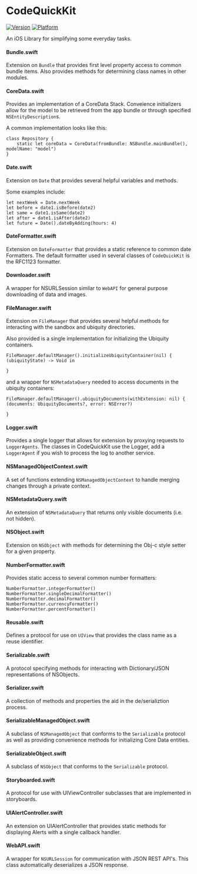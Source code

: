 # CodeQuickKit
[![Version](https://img.shields.io/cocoapods/v/CodeQuickKit.svg?style=flat)](http://cocoadocs.org/docsets/CodeQuickKit)
[![Platform](https://img.shields.io/cocoapods/p/CodeQuickKit.svg?style=flat)](http://cocoadocs.org/docsets/CodeQuickKit)

An iOS Library for simplifying some everyday tasks.

#### Bundle.swift

Extension on `Bundle` that provides first level property access to common bundle items. Also provides methods for determining class names in other modules.

#### CoreData.swift

Provides an implementation of a CoreData Stack. Conveience initializers allow for the model to be retrieved from the app bundle or through specified `NSEntityDescription`s.

A common implementation looks like this:

	class Repository {
		static let coreData = CoreData(fromBundle: NSBundle.mainBundle(), modelName: "model")
	}

#### Date.swift

Extension on `Date` that provides several helpful variables and methods.

Some examples include:

    let nextWeek = Date.nextWeek
    let before = date1.isBefore(date2)
    let same = date1.isSame(date2)
    let after = date1.isAfter(date2)
    let future = Date().dateByAdding(hours: 4)

#### DateFormatter.swift

Extension on `DateFormatter` that provides a static reference to common date Formatters. The default formatter used in several classes of `CodeQuickKit` is the RFC1123 formatter.

#### Downloader.swift

A wrapper for NSURLSession similar to `WebAPI` for general purpose downloading of data and images.

#### FileManager.swift

Extension on `FileManager` that provides several helpful methods for interacting with the sandbox and ubiquity directories.

Also provided is a single implementation for initializing the Ubiquity containers.

	FileManager.defaultManager().initializeUbiquityContainer(nil) { (ubiquityState) -> Void in
		
	}

and a wrapper for `NSMetadataQuery` needed to access documents in the ubiquity containers:

	FileManager.defaultManager().ubiquityDocuments(withExtension: nil) { (documents: UbiquityDocuments?, error: NSError?)
		
	}

#### Logger.swift

Provides a single logger that allows for extension by proxying requests to `LoggerAgents`. The classes in CodeQuickKit use the Logger, add a `LoggerAgent` if you wish to process the log to another service.

#### NSManagedObjectContext.swift

A set of functions extending `NSManagedObjectContext` to handle merging changes through a private context.

#### NSMetadataQuery.swift

An extension of `NSMetadataQuery` that returns only visible documents (i.e. not hidden).

#### NSObject.swift

Extension on `NSObject` with methods for determining the Obj-c style setter for a given property.

#### NumberFormatter.swift

Provides static access to several common number formatters:

    NumberFormatter.integerFormatter()
    NumberFormatter.singleDecimalFormatter()
    NumberFormatter.decimalFormatter()
    NumberFormatter.currencyFormatter()
    NumberFormatter.percentFormatter()

#### Reusable.swift

Defines a protocol for use on `UIView` that provides the class name as a reuse identifier.

#### Serializable.swift

A protocol specifying methods for interacting with Dictionary/JSON representations of NSObjects.

#### Serializer.swift

A collection of methods and properties the aid in the de/serializtion process.

#### SerializableManagedObject.swift

A subclass of `NSManagedObject` that conforms to the `Serializable` protocol as well as providing convenience methods for initializing Core Data entities.

#### SerializableObject.swift

A subclass of `NSObject` that conforms to the `Serializable` protocol.

#### Storyboarded.swift

A protocol for use with UIViewController subclasses that are implemented in storyboards.

#### UIAlertController.swift

An extension on UIAlertController that provides static methods for displaying Alerts with a single callback handler.

#### WebAPI.swift

A wrapper for `NSURLSession` for communication with JSON REST API's. This class automatically deserializes a JSON response.
